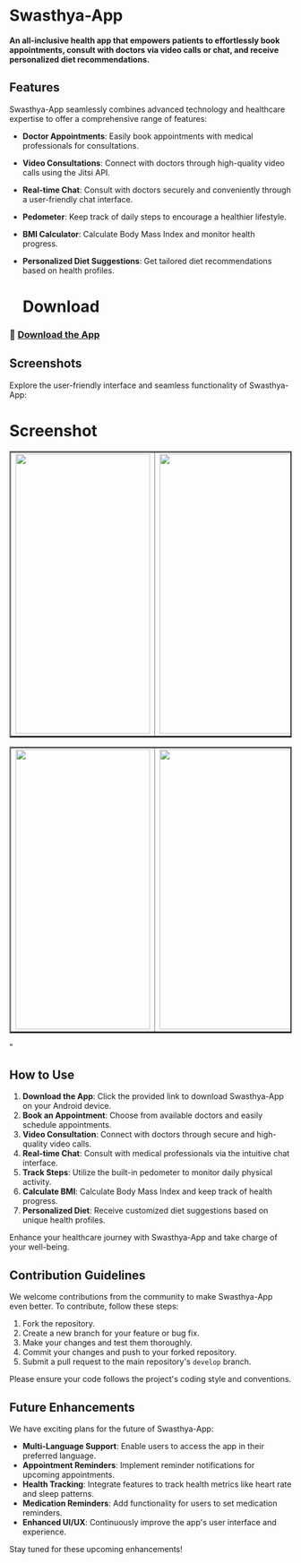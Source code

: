 # Swasthya-App

**An all-inclusive health app that empowers patients to effortlessly book appointments, consult with doctors via video calls or chat, and receive personalized diet recommendations.**

## Features

Swasthya-App seamlessly combines advanced technology and healthcare expertise to offer a comprehensive range of features:

- **Doctor Appointments**: Easily book appointments with medical professionals for consultations.
- **Video Consultations**: Connect with doctors through high-quality video calls using the Jitsi API.
- **Real-time Chat**: Consult with doctors securely and conveniently through a user-friendly chat interface.
- **Pedometer**: Keep track of daily steps to encourage a healthier lifestyle.
- **BMI Calculator**: Calculate Body Mass Index and monitor health progress.
- **Personalized Diet Suggestions**: Get tailored diet recommendations based on health profiles.

  # Download

### 📲 [Download the App](https://drive.google.com/file/d/116AJeX5fPyENHzmjpJWln_37QhVXpUYN/view?usp=sharing)

## Screenshots

Explore the user-friendly interface and seamless functionality of Swasthya-App:

# Screenshot 
<table border=2>
  <tr>
       <td><img src="https://user-images.githubusercontent.com/83579946/167466030-8c3ad125-f565-4ac1-83c3-10563b31e22f.jpeg" height="500" width="240"</td>
       <td><img src="https://user-images.githubusercontent.com/83579946/167466049-6749cd17-549c-4f9b-927a-da087fe9ce06.jpeg" height="500" width="240"</td>
       <td><img src="https://user-images.githubusercontent.com/83579946/167466272-10f05816-0323-4058-b2a2-e07e2e33fea4.jpeg" height="500" width="240"</td>
  </tr>
 </table>
 <table border=2px>
        <td><img src="https://user-images.githubusercontent.com/83579946/167466309-e094ddfb-8ff5-42ce-9b6a-a7a5ca374aad.jpeg" height="500" width="240"</td>
                 <td><img src="https://user-images.githubusercontent.com/83579946/167466340-1fac67e4-8954-4310-a0c8-7b01db8d6815.jpeg" height="500" width="240"</td>

 </table>"

## How to Use

1. **Download the App**: Click the provided link to download Swasthya-App on your Android device.
2. **Book an Appointment**: Choose from available doctors and easily schedule appointments.
3. **Video Consultation**: Connect with doctors through secure and high-quality video calls.
4. **Real-time Chat**: Consult with medical professionals via the intuitive chat interface.
5. **Track Steps**: Utilize the built-in pedometer to monitor daily physical activity.
6. **Calculate BMI**: Calculate Body Mass Index and keep track of health progress.
7. **Personalized Diet**: Receive customized diet suggestions based on unique health profiles.

Enhance your healthcare journey with Swasthya-App and take charge of your well-being.

## Contribution Guidelines

We welcome contributions from the community to make Swasthya-App even better. To contribute, follow these steps:

1. Fork the repository.
2. Create a new branch for your feature or bug fix.
3. Make your changes and test them thoroughly.
4. Commit your changes and push to your forked repository.
5. Submit a pull request to the main repository's `develop` branch.

Please ensure your code follows the project's coding style and conventions.

## Future Enhancements

We have exciting plans for the future of Swasthya-App:

- **Multi-Language Support**: Enable users to access the app in their preferred language.
- **Appointment Reminders**: Implement reminder notifications for upcoming appointments.
- **Health Tracking**: Integrate features to track health metrics like heart rate and sleep patterns.
- **Medication Reminders**: Add functionality for users to set medication reminders.
- **Enhanced UI/UX**: Continuously improve the app's user interface and experience.

Stay tuned for these upcoming enhancements!

